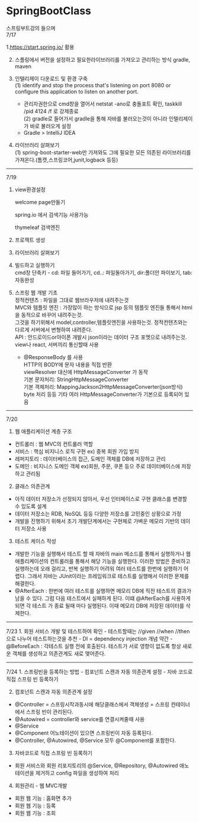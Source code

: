 # SpringBootClass
 스프링부트강의 들으며     
7/17

1.https://start.spring.io/ 활용   

2. 스플링에서 버전을 설정하고 필요한라이브러리를 가져오고 관리하는 방식
   gradle, maven   

3. 인텔리제이 다운로드 및 환경 구축   
   (1) identify and stop the process that's listening on port 8080 or configure this application to listen on another port.   
    - 관리자권한으로 cmd창을 열어서  netstat -ano로 충돌포트 확인, taskkill /pid 4124 /f 로 강제종료   
   (2) gradle로 들어가서 gradle을 통해 자바를 불러오는것이 아니라 인텔리제이가 바로 불러오게 설정   
    - Gradle > IntelliJ IDEA   

4. 라이브러리 살펴보기   
   (1) spring-boot-starter-web만 가져와도 그에 필요한 모든 의존된 라이브러리를 가져온다.(톰캣,스프링코어,junit,logback 등등)   
   
  <hr/>
7/19   

1. view환경설정   

   welcome page만들기   

   spring.io 에서 검색기능 사용가능   

   thymeleaf 검색엔진   

2. 프로젝트 생성   
3. 라이브러리 살펴보기   
4. 빌드하고 실행하기   
   cmd창 단축키 -  cd: 파일 들어가기, cd..: 파일돌아가기, dir:폴더안 파이보기, tab:자동완성   
   

5. 스프링 웹 개발 기초   
   정적컨텐츠 : 파일을 그대로 웹브라우저에 내려주는것   
   MVC와 템플릿 엔진 : 가장많이 하는 방식으로 jsp 등의 템플릿 엔진들 통해서 html을 동적으로 바꾸어 내려주는것.    
                     그것을 하기위해서 model,controller,템플릿엔진을 사용하는것. 정적컨텐츠와는 다르게 서버에서 변형하여 내려준다.   
   API : 안드로이드or아이폰 개발시 json이라는 데이터 구조 포멧으로 내려주는것. view나 react, 서버끼리 통신할때 사용   
      - @ResponseBody 를 사용   
        HTTP의 BODY에 문자 내용을 직접 반환   
        viewResolver 대신에 HttpMessageConverter 가 동작   
        기본 문자처리: StringHttpMessageConverter   
        기본 객체처리: MappingJackson2HttpMessageConverter(json방식)   
        byte 처리 등등 기타 여러 HttpMessageConverter가 기본으로 등록되어 있음   
        
        

<hr/>
 7/20

1. 웹 애플리케이션 계층 구조
 - 컨트롤러 : 웹 MVC의 컨트롤러 역할
 - 서비스 : 핵심 비지니스 로직 구현 ex) 중복 회원 가입 방지
 - 레퍼지토리 : 데이터베이스의 접근, 도메인 객체를 DB에 저장하고 관리 
 - 도메인 : 비지니스 도메인 객체 ex)회원, 주문, 쿠폰 등으 주로 데이터베이스에 저장하고 관리됨

2. 클래스 의존관계
 - 아직 데이터 저장소가 선정되지 않아서, 우선 인터페이스로 구현 클래스를 변경할 수 있도록 설계
 - 데이터 저장소는 RDB, NoSQL 등등 다양한 저장소를 고민중인 상황으로 가정
 - 개발을 진행하기 위해서 초기 개발단계에서는 구현체로 가벼운 메모리 기반의 데이터 저장소 사용

3. 테스트 케이스 작성
 - 개발한 기능을 실행해서 테스트 할 때 자바의 main 메소드를 통해서 실행하거나 웹 애플리케이션의 컨트롤러를 통해서 해당 기능을 실행한다.
   이러한 방법은 준비하고 실행하는데 오래 걸리고, 반복 실행하기 어려워 여러 테스트를 한번에 실행하기 어렵다.
   그래서 자바는 JUnit이라는 프레임워크로 테스트를 실행해서 이러한 문제를 해결한다.
 - @AfterEach : 한번에 여러 테스트를 실행하면 메모리 DB에 직전 테스트의 결과가 남을 수 있다. 그럼 다음 테스트에서 실패하게 된다.
                이떄 @AfterEach를 사용하게되면 각 테스트 가 종료 될때 마다 실행된다. 이때 메모리 DB에 저장된 데이터를 삭제한다.
                
<hr/>
7/23
1. 회원 서비스 개발 및 테스트하여 확인
 - 테스트할때는 //given //when //then 으로 나누어 테스트하는것을 추천
 - DI = dependency injection 개념 약간
 - @BeforeEach : 각테스트 실행 전에 호출된다. 테스트가 서로 영향이 없도록 항상 새로운 객체를 생성하고 의존관계도 새로 맺어준다.


<hr/>
7/24
1. 스프링빈을 등록하는 방법
- 컴포넌트 스캔과 자동 의존관계 설정
- 자바 코드로 직접 스프링 빈 등록하기

2. 컴포넌트 스캔과 자동 의존관계 설정 
 - @Controller = 스프링시작과동시에 해당클래스에서 객체생성 = 스프링 컨테이너에서 스프링 빈이 관리된다.
 - @Autowired = controller와 service를 연결시켜줄때 사용
 - @Service
 - @Component 어노테이션이 있으면 스프링빈이 자동 등록된다.
 - @Controller, @Autowired, @Service 모두 @Component를 포함한다.

3. 자바코드로 직접 스프링 빈 등록하기
 - 회원 서비스와 회원 리포지토리의 @Service, @Repository, @Autowired 애노테이션을 제거하고 
    config 파일을 생성하여 처리
   
4. 회원관리  - 웹 MVC개발
 - 회원 웹 기능 : 홈화면 추가
 - 회원 웹 기능 : 등록
 - 회원 웹 기능 : 조회

